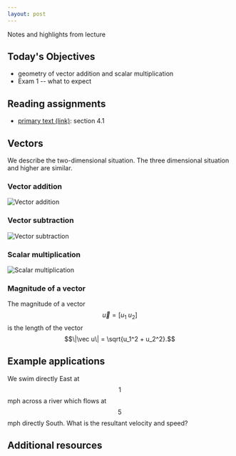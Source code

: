 ```yaml
---
layout: post
---
```


Notes and highlights from lecture

## Today's Objectives

* geometry of vector addition and scalar multiplication
* Exam 1 -- what to expect

## Reading assignments

* <a target="_parent" href="../../../extras/textbook.pdf">primary text (link)</a>: section 4.1

## Vectors

We describe the two-dimensional situation.  The three dimensional situation and higher are similar.

### Vector addition

![Vector addition](/math107spring2022/extras/img/vector-addition.png)

### Vector subtraction

![Vector subtraction](/math107spring2022/extras/img/vector-subtraction.png)

### Scalar multiplication

![Scalar multiplication](/math107spring2022/extras/img/scalar-multiplication.png)


### Magnitude of a vector

The magnitude of a vector $$\vec u = [u_1\ u_2]$$ is the length of the vector
$$\|\vec u\| = \sqrt{u_1^2 + u_2^2}.$$


## Example applications

We swim directly East at $$1$$ mph across a river which flows at $$5$$ mph directly South.  What is the resultant velocity and speed?

## Additional resources




